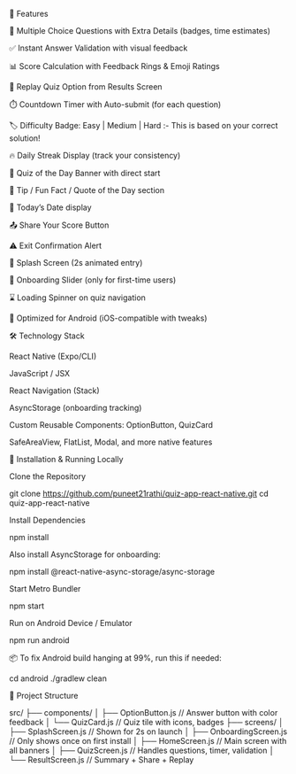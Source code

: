 🚀 Features

🧠 Multiple Choice Questions with Extra Details (badges, time estimates)

✅ Instant Answer Validation with visual feedback

📊 Score Calculation with Feedback Rings & Emoji Ratings

🔁 Replay Quiz Option from Results Screen

⏱️ Countdown Timer with Auto-submit (for each question)

🏷️ Difficulty Badge: Easy | Medium | Hard :- This is based on your correct solution!

🔥 Daily Streak Display (track your consistency)

🎯 Quiz of the Day Banner with direct start

💬 Tip / Fun Fact / Quote of the Day section

📅 Today’s Date display

📤 Share Your Score Button

⚠️ Exit Confirmation Alert

👋 Splash Screen (2s animated entry)

🧭 Onboarding Slider (only for first-time users)

⌛ Loading Spinner on quiz navigation

📱 Optimized for Android (iOS-compatible with tweaks)

🛠️ Technology Stack

React Native (Expo/CLI)

JavaScript / JSX

React Navigation (Stack)

AsyncStorage (onboarding tracking)

Custom Reusable Components: OptionButton, QuizCard

SafeAreaView, FlatList, Modal, and more native features

🔧 Installation & Running Locally

Clone the Repository

git clone https://github.com/puneet21rathi/quiz-app-react-native.git
cd quiz-app-react-native

Install Dependencies

npm install

Also install AsyncStorage for onboarding:

npm install @react-native-async-storage/async-storage

Start Metro Bundler

npm start

Run on Android Device / Emulator

npm run android

📦 To fix Android build hanging at 99%, run this if needed:

cd android
./gradlew clean

📂 Project Structure

src/
├── components/
│ ├── OptionButton.js // Answer button with color feedback
│ └── QuizCard.js // Quiz tile with icons, badges
├── screens/
│ ├── SplashScreen.js // Shown for 2s on launch
│ ├── OnboardingScreen.js // Only shows once on first install
│ ├── HomeScreen.js // Main screen with all banners
│ ├── QuizScreen.js // Handles questions, timer, validation
│ └── ResultScreen.js // Summary + Share + Replay

